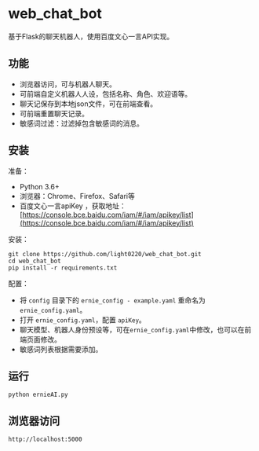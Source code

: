 <!--
 * @作    者 : 北极星光 light22@126.com
 * @创建时间 : 2025-09-16 01:47:52
 * @最后修改 : 2025-09-16 02:44:43
 * @修 改 者 : 北极星光
-->

# web_chat_bot

基于Flask的聊天机器人，使用百度文心一言API实现。

## 功能

- 浏览器访问，可与机器人聊天。
- 可前端自定义机器人人设，包括名称、角色、欢迎语等。
- 聊天记保存到本地json文件，可在前端查看。
- 可前端重置聊天记录。
- 敏感词过滤：过滤掉包含敏感词的消息。

## 安装

准备：

- Python 3.6+
- 浏览器：Chrome、Firefox、Safari等
- 百度文心一言apiKey ，获取地址：[https://console.bce.baidu.com/iam/#/iam/apikey/list](https://console.bce.baidu.com/iam/#/iam/apikey/list)

安装：

```
git clone https://github.com/light0220/web_chat_bot.git
cd web_chat_bot
pip install -r requirements.txt
```

配置：

- 将 `config` 目录下的 `ernie_config - example.yaml` 重命名为 `ernie_config.yaml`。
- 打开 `ernie_config.yaml`，配置 `apiKey`。
- 聊天模型、机器人身份预设等，可在`ernie_config.yaml`中修改，也可以在前端页面修改。
- 敏感词列表根据需要添加。

## 运行

```
python ernieAI.py
```

## 浏览器访问

```
http://localhost:5000
```
